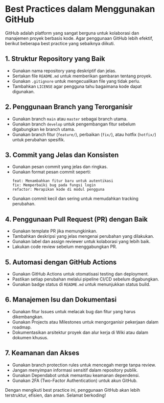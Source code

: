 # Best Practices dalam Menggunakan GitHub

GitHub adalah platform yang sangat berguna untuk kolaborasi dan manajemen proyek berbasis kode. Agar penggunaan GitHub lebih efektif, berikut beberapa best practice yang sebaiknya diikuti.

## 1. Struktur Repository yang Baik
- Gunakan nama repository yang deskriptif dan jelas.
- Sertakan file `README.md` untuk memberikan gambaran tentang proyek.
- Gunakan `.gitignore` untuk mengecualikan file yang tidak perlu.
- Tambahkan `LICENSE` agar pengguna tahu bagaimana kode dapat digunakan.

## 2. Penggunaan Branch yang Terorganisir
- Gunakan branch `main` atau `master` sebagai branch utama.
- Gunakan branch `develop` untuk pengembangan fitur sebelum digabungkan ke branch utama.
- Gunakan branch fitur (`feature/`), perbaikan (`fix/`), atau hotfix (`hotfix/`) untuk perubahan spesifik.

## 3. Commit yang Jelas dan Konsisten
- Gunakan pesan commit yang jelas dan ringkas.
- Gunakan format pesan commit seperti:
  ```
  feat: Menambahkan fitur baru untuk autentikasi
  fix: Memperbaiki bug pada fungsi login
  refactor: Merapikan kode di modul pengguna
  ```
- Gunakan commit kecil dan sering untuk memudahkan tracking perubahan.

## 4. Penggunaan Pull Request (PR) dengan Baik
- Gunakan template PR jika memungkinkan.
- Tambahkan deskripsi yang jelas mengenai perubahan yang dilakukan.
- Gunakan label dan assign reviewer untuk kolaborasi yang lebih baik.
- Lakukan code review sebelum menggabungkan PR.

## 5. Automasi dengan GitHub Actions
- Gunakan GitHub Actions untuk otomatisasi testing dan deployment.
- Pastikan setiap perubahan melalui pipeline CI/CD sebelum digabungkan.
- Gunakan badge status di `README.md` untuk menunjukkan status build.

## 6. Manajemen Isu dan Dokumentasi
- Gunakan fitur Issues untuk melacak bug dan fitur yang harus dikembangkan.
- Gunakan Projects atau Milestones untuk mengorganisir pekerjaan dalam roadmap.
- Dokumentasikan arsitektur proyek dan alur kerja di Wiki atau dalam dokumen khusus.

## 7. Keamanan dan Akses
- Gunakan branch protection rules untuk mencegah merge tanpa review.
- Jangan menyimpan informasi sensitif dalam repository publik.
- Gunakan Dependabot untuk memantau keamanan dependensi.
- Gunakan 2FA (Two-Factor Authentication) untuk akun GitHub.

Dengan mengikuti best practice ini, penggunaan GitHub akan lebih terstruktur, efisien, dan aman. Selamat berkoding!
